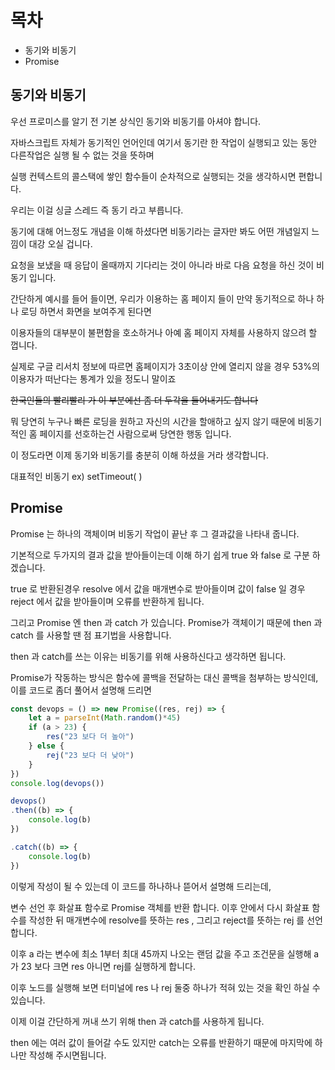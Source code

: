 # 목차

- 동기와 비동기
- Promise

## 동기와 비동기

우선 프로미스를 알기 전 기본 상식인 동기와 비동기를 아셔야 합니다.

자바스크립트 자체가 동기적인 언어인데 여기서 동기란 한 작업이 실행되고 있는 동안 다른작업은 실행 될 수 없는 것을 뜻하며

실행 컨텍스트의 콜스택에 쌓인 함수들이 순차적으로 실행되는 것을 생각하시면 편합니다.

우리는 이걸 싱글 스레드 즉 동기 라고 부릅니다. 

동기에 대해 어느정도 개념을 이해 하셨다면 비동기라는 글자만 봐도 어떤 개념일지 느낌이 대강 오실 겁니다.

요청을 보냈을 때 응답이 올때까지 기다리는 것이 아니라 바로 다음 요청을 하신 것이 비동기 입니다.

간단하게 예시를 들어 들이면, 우리가 이용하는 홈 페이지 들이 만약 동기적으로 하나 하나 로딩 하면서 화면을 보여주게 된다면

이용자들의 대부분이 불편함을 호소하거나 아예 홈 페이지 자체를 사용하지 않으려 할 껍니다.

실제로 구글 리서치 정보에 따르면 홈페이지가 3초이상 안에 열리지 않을 경우 53%의 이용자가 떠난다는 통계가 있을 정도니 말이죠

~~한국인들의 빨리빨리 가 이 부분에선 좀 더 두각을 들어내기도 합니다~~

뭐 당연히 누구나 빠른 로딩을 원하고 자신의 시간을 할애하고 싶지 않기 때문에 비동기 적인 홈 페이지를 선호하는건 사람으로써 당연한 행동 입니다.

이 정도라면 이제 동기와 비동기를 충분히 이해 하셨을 거라 생각합니다.

대표적인 비동기 ex) setTimeout( )


## Promise

Promise 는 하나의 객체이며 비동기 작업이 끝난 후 그 결과값을 나타내 줍니다. 

기본적으로 두가지의 결과 값을 받아들이는데 이해 하기 쉽게 true 와 false 로 구분 하겠습니다.

true 로 반환된경우 resolve 에서 값을 매개변수로 받아들이며 값이 false 일 경우 reject 에서 값을 받아들이며 오류를 반환하게 됩니다.

그리고 Promise 엔 then 과 catch 가 있습니다. Promise가 객체이기 때문에 then 과 catch 를 사용할 땐 점 표기법을 사용합니다.

then 과 catch를 쓰는 이유는 비동기를 위해 사용하신다고 생각하면 됩니다.

Promise가 작동하는 방식은 함수에 콜백을 전달하는 대신 콜백을 첨부하는 방식인데, 이를 코드로 좀더 풀어서 설명해 드리면

```js
const devops = () => new Promise((res, rej) => {
    let a = parseInt(Math.random()*45)
    if (a > 23) {
        res("23 보다 더 높아")
    } else {
        rej("23 보다 더 낮아")
    }
})
console.log(devops())

devops()
.then((b) => {
    console.log(b)
})

.catch((b) => {
    console.log(b)
})
```
이렇게 작성이 될 수 있는데 이 코드를 하나하나 뜯어서 설명해 드리는데,

변수 선언 후 화살표 함수로 Promise 객체를 반환 합니다. 이후 안에서 다시 화살표 함수를 작성한 뒤 매개변수에 resolve를 뜻하는 res , 그리고 reject를 뜻하는 rej 를 선언합니다. 

이후 a 라는 변수에 최소 1부터 최대 45까지 나오는 랜덤 값을 주고 조건문을 실행해 a 가 23 보다 크면 res 아니면 rej를 실행하게 합니다.

이후 노드를 실행해 보면 터미널에 res 나 rej 둘중 하나가 적혀 있는 것을 확인 하실 수 있습니다.

이제 이걸 간단하게 꺼내 쓰기 위해 then 과 catch를 사용하게 됩니다.

then 에는 여러 값이 들어갈 수도 있지만 catch는 오류를 반환하기 때문에 마지막에 하나만 작성해 주시면됩니다.